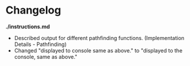 # Changelog

**./instructions.md**
* Described output for different pathfinding functions. (Implementation Details - Pathfinding)
* Changed "displayed to console same as above." to "displayed to the console, same as above."